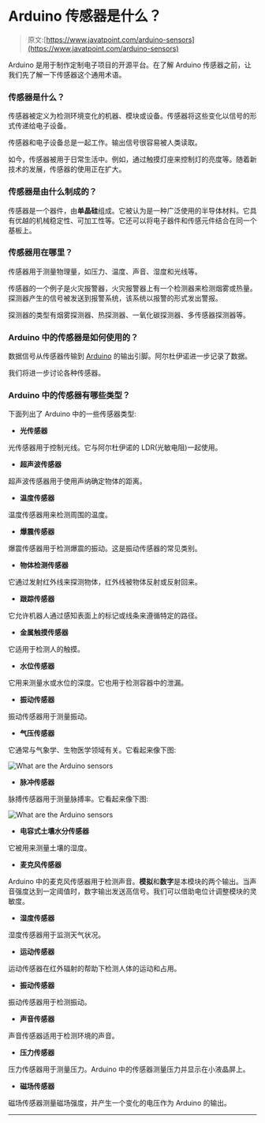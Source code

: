 # Arduino 传感器是什么？

> 原文:[https://www.javatpoint.com/arduino-sensors](https://www.javatpoint.com/arduino-sensors)

Arduino 是用于制作定制电子项目的开源平台。在了解 Arduino 传感器之前，让我们先了解一下传感器这个通用术语。

### 传感器是什么？

传感器被定义为检测环境变化的机器、模块或设备。传感器将这些变化以信号的形式传递给电子设备。

传感器和电子设备总是一起工作。输出信号很容易被人类读取。

如今，传感器被用于日常生活中。例如，通过触摸灯座来控制灯的亮度等。随着新技术的发展，传感器的使用正在扩大。

### 传感器是由什么制成的？

传感器是一个器件，由**单晶硅**组成。它被认为是一种广泛使用的半导体材料。它具有优越的机械稳定性、可加工性等。它还可以将电子器件和传感元件结合在同一个基板上。

### 传感器用在哪里？

传感器用于测量物理量，如压力、温度、声音、湿度和光线等。

传感器的一个例子是火灾报警器，火灾报警器上有一个检测器来检测烟雾或热量。探测器产生的信号被发送到报警系统，该系统以报警的形式发出警报。

探测器的类型有烟雾探测器、热探测器、一氧化碳探测器、多传感器探测器等。

### Arduino 中的传感器是如何使用的？

数据信号从传感器传输到 [Arduino](https://www.javatpoint.com/arduino) 的输出引脚。阿尔杜伊诺进一步记录了数据。

我们将进一步讨论各种传感器。

### Arduino 中的传感器有哪些类型？

下面列出了 Arduino 中的一些传感器类型:

*   **光传感器**

光传感器用于控制光线。它与阿尔杜伊诺的 LDR(光敏电阻)一起使用。

*   **超声波传感器**

超声波传感器用于使用声纳确定物体的距离。

*   **温度传感器**

温度传感器用来检测周围的温度。

*   **爆震传感器**

爆震传感器用于检测爆震的振动。这是振动传感器的常见类别。

*   **物体检测传感器**

它通过发射红外线来探测物体，红外线被物体反射或反射回来。

*   **跟踪传感器**

它允许机器人通过感知表面上的标记或线条来遵循特定的路径。

*   **金属触摸传感器**

它适用于检测人的触摸。

*   **水位传感器**

它用来测量水或水位的深度。它也用于检测容器中的泄漏。

*   **振动传感器**

振动传感器用于测量振动。

*   **气压传感器**

它通常与气象学、生物医学领域有关。它看起来像下图:

![What are the Arduino sensors](../Images/821024748709f7c4dfa83dd269be7920.png)

*   **脉冲传感器**

脉搏传感器用于测量脉搏率。它看起来像下图:

![What are the Arduino sensors](../Images/0abd74e3f0a50d1f6308ce63f23149e3.png)

*   **电容式土壤水分传感器**

它被用来测量土壤的湿度。

*   **麦克风传感器**

Arduino 中的麦克风传感器用于检测声音。**模拟**和**数字**是本模块的两个输出。当声音强度达到一定阈值时，数字输出发送高信号。我们可以借助电位计调整模块的灵敏度。

*   **湿度传感器**

湿度传感器用于监测天气状况。

*   **运动传感器**

运动传感器在红外辐射的帮助下检测人体的运动和占用。

*   **振动传感器**

振动传感器用于检测振动。

*   **声音传感器**

声音传感器适用于检测环境的声音。

*   **压力传感器**

压力传感器用于测量压力。Arduino 中的传感器测量压力并显示在小液晶屏上。

*   **磁场传感器**

磁场传感器测量磁场强度，并产生一个变化的电压作为 Arduino 的输出。

* * *